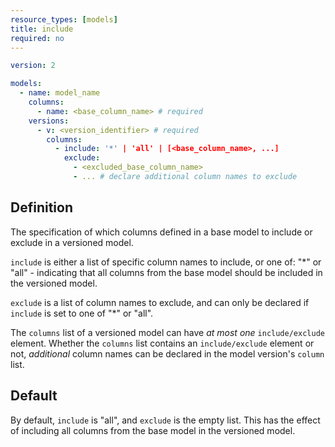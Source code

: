 ```yaml
---
resource_types: [models]
title: include
required: no
---
```



<File name='models/<schema>.yml'>

```yml
version: 2

models:
  - name: model_name
    columns:
      - name: <base_column_name> # required
    versions: 
      - v: <version_identifier> # required
        columns:
          - include: '*' | 'all' | [<base_column_name>, ...]
            exclude:
              - <excluded_base_column_name>
              - ... # declare additional column names to exclude

```

</File>

## Definition
The specification of which columns defined in a base model to include or exclude in a versioned model.

`include` is either a list of specific column names to include, or one of: "*" or "all" - indicating that all columns from the base model should be included in the versioned model.

`exclude` is a list of column names to exclude, and can only be declared if `include` is set to one of "*" or "all".  

The `columns` list of a versioned model can have _at most one_ `include/exclude` element. Whether the `columns` list contains an `include/exclude` element or not, _additional_ column names can be declared in the model version's `column` list.

## Default
By default, `include` is "all", and `exclude` is the empty list. This has the effect of including all columns from the base model in the versioned model.